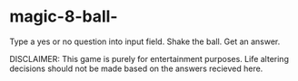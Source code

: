# magic-8-ball-

Type a yes or no question into input field. Shake the ball. Get an answer.

DISCLAIMER: This game is purely for entertainment purposes. Life altering decisions should not be made based on the answers recieved here.
